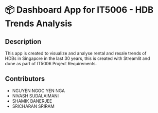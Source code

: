 # 📦 Dashboard App for IT5006 - HDB Trends Analysis

## Description

This app is created to visualize and analyse rental and resale trends of HDBs in Singapore in the last 30 years, this is created with Streamlit and done as part of IT5006 Project Requirements.

## Contributors
- NGUYEN NGOC YEN NGA
- NIVASH SUDALAIMANI
- SHAMIK BANERJEE
- SRICHARAN SRIRAM
